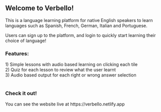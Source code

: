 <h2>Welcome to Verbello!</h2>

This is a language learning platform for native English speakers to learn languages such as Spanish, French, German, Italian and Portuguese.

Users can sign up to the platform, and login to quickly start learning their choice of language!

<h3>Features: </h3>
1) Simple lessons with audio based learning on clicking each tile
<br>
2) Quiz for each lesson to review what the user learnt
<br>
3) Audio based output for each right or wrong answer selection 
<br> <br>

<h3>Check it out!</h3>
You can see the website live at https://verbello.netlify.app


